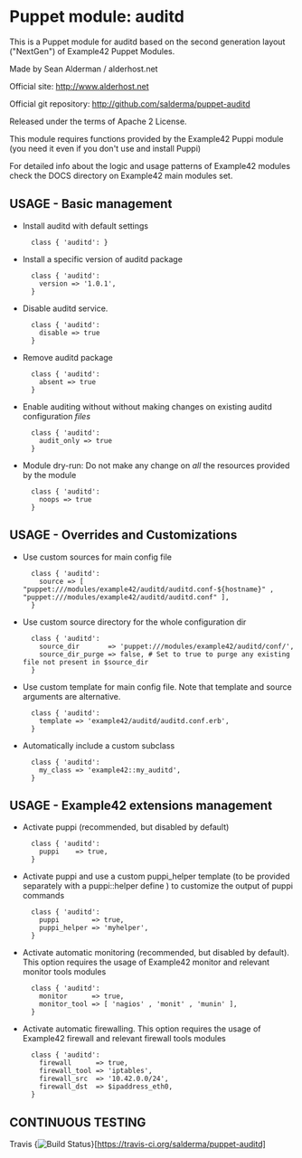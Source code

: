 # Puppet module: auditd

This is a Puppet module for auditd based on the second generation layout ("NextGen") of Example42 Puppet Modules.

Made by Sean Alderman / alderhost.net

Official site: http://www.alderhost.net

Official git repository: http://github.com/salderma/puppet-auditd

Released under the terms of Apache 2 License.

This module requires functions provided by the Example42 Puppi module (you need it even if you don't use and install Puppi)

For detailed info about the logic and usage patterns of Example42 modules check the DOCS directory on Example42 main modules set.


## USAGE - Basic management

* Install auditd with default settings

        class { 'auditd': }

* Install a specific version of auditd package

        class { 'auditd':
          version => '1.0.1',
        }

* Disable auditd service.

        class { 'auditd':
          disable => true
        }

* Remove auditd package

        class { 'auditd':
          absent => true
        }

* Enable auditing without without making changes on existing auditd configuration *files*

        class { 'auditd':
          audit_only => true
        }

* Module dry-run: Do not make any change on *all* the resources provided by the module

        class { 'auditd':
          noops => true
        }


## USAGE - Overrides and Customizations
* Use custom sources for main config file 

        class { 'auditd':
          source => [ "puppet:///modules/example42/auditd/auditd.conf-${hostname}" , "puppet:///modules/example42/auditd/auditd.conf" ], 
        }


* Use custom source directory for the whole configuration dir

        class { 'auditd':
          source_dir       => 'puppet:///modules/example42/auditd/conf/',
          source_dir_purge => false, # Set to true to purge any existing file not present in $source_dir
        }

* Use custom template for main config file. Note that template and source arguments are alternative. 

        class { 'auditd':
          template => 'example42/auditd/auditd.conf.erb',
        }

* Automatically include a custom subclass

        class { 'auditd':
          my_class => 'example42::my_auditd',
        }


## USAGE - Example42 extensions management 
* Activate puppi (recommended, but disabled by default)

        class { 'auditd':
          puppi    => true,
        }

* Activate puppi and use a custom puppi_helper template (to be provided separately with a puppi::helper define ) to customize the output of puppi commands 

        class { 'auditd':
          puppi        => true,
          puppi_helper => 'myhelper', 
        }

* Activate automatic monitoring (recommended, but disabled by default). This option requires the usage of Example42 monitor and relevant monitor tools modules

        class { 'auditd':
          monitor      => true,
          monitor_tool => [ 'nagios' , 'monit' , 'munin' ],
        }

* Activate automatic firewalling. This option requires the usage of Example42 firewall and relevant firewall tools modules

        class { 'auditd':       
          firewall      => true,
          firewall_tool => 'iptables',
          firewall_src  => '10.42.0.0/24',
          firewall_dst  => $ipaddress_eth0,
        }


## CONTINUOUS TESTING

Travis {<img src="https://travis-ci.org/salderma/puppet-auditd.png?branch=master" alt="Build Status" />}[https://travis-ci.org/salderma/puppet-auditd]
